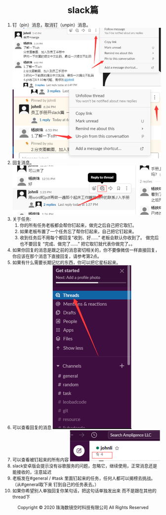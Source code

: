 ﻿# <center>slack篇</center> 

1. 钉（pin）消息，取消钉（unpin）消息。
![img](img/pin.jpg )
![img](img/unpin.jpg )
2. 回复消息。
![img](img/回复消息.jpg )
3. 关于任务:
    1. 你的所有任务老板都会帮你钉起来，做完之后自己把它取钉。
    2. 如果老板布置了一个任务忘了帮你钉起来，自己把它钉起来。
    3. 收到任务后不用每个都回复“收到、好……” 老板会默认你收到了。 做完后也不要回复 “完成、做完了……” 把它取钉就代表你做完了。。
5. 如果你回复的消息是跟之前的消息密切相关的，你不要像微信一样直接回复，你应该在那个消息下直接回复，请参考第2点。
6. 如果有什么需要长期记忆的东西，你可以把它星标起来。
7. 可以查看回复的消息
![img](img/查看回复消息.jpg )
8. 可以查看被钉起来的所有内容
![img](img/钉起来的内容.jpg )
9. slack安卓版会提示没有谷歌服务的问题，忽略它，继续使用，正常消息还是能接收的，注意延迟
10. 老板发在#general / #task 里面钉起来的任务，任何人都可以揭榜去挑战。 （从#general取下来 钉到自己的任务表去。）
11. 如果你希望别人单独回复你某句话，把这句话单独发出来 而不是跟在其他的thread下

<center> Copyright © 2020 珠海数镜空时科技有限公司 All Rights Reserved</center>
